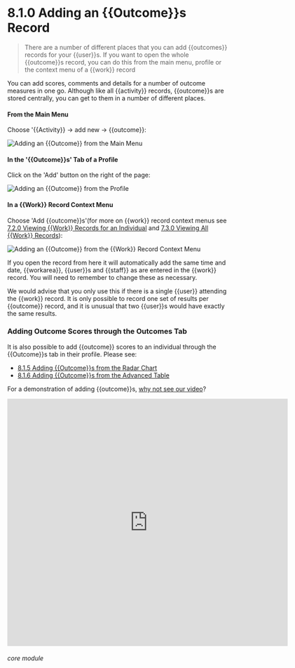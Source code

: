 # 8.1.0 <i class="fas fa-trophy"></i>  Adding an {{Outcome}}s Record

> There are a number of different places that you can add {{outcomes}} records for your {{user}}s. If you want to open the whole {{outcome}}s record, you can do this from the main menu, profile or the context menu of a {{work}} record



You can add scores, comments and details for a number of outcome measures in one go. Although like all {{activity}} records, {{outcome}}s are stored centrally, you can get to them in a number of different places.

#### From the Main Menu

Choose '{{Activity}} -> add new -> {{outcome}}:

![Adding an {{Outcome}} from the Main Menu](8.1.0a.png)

#### In the '{{Outcome}}s' Tab of a Profile

Click on the 'Add' button on the right of the page:

![Adding an {{Outcome}} from the Profile](8.1.0b.png)

#### In a {{Work}} Record Context Menu

Choose 'Add {{outcome}}s'(for more on {{work}} record context menus see [7.2.0 Viewing {{Work}} Records for an Individual](/help/index/p/7.2.0) and [7.3.0 Viewing All {{Work}} Records](/help/index/p/7.3.0)): 

![Adding an {{Outcome}} from the {{Work}} Record Context Menu](8.1.0c.png)

If you open the record from here it will automatically add the same time and date, {{workarea}}, {{user}}s and {{staff}} as are entered in the {{work}} record. You will need to remember to change these as necessary.  

We would advise that you only use this if there is a single {{user}} attending the {{work}} record. It is only possible to record one set of results per {{outcome}} record, and it is unusual that two {{user}}s would have exactly the same results. 

### Adding Outcome Scores through the Outcomes Tab

It is also possible to add {{outcome}} scores to an individual through the {{Outcome}}s tab in their profile. Please see:
- [8.1.5 Adding {{Outcome}}s from the Radar Chart](/help/index/p/8.1.5)
- [8.1.6 Adding {{Outcome}}s from the Advanced Table](/help/index/p/8.1.6)

For a demonstration of adding {{outcome}}s, [why not see our video](/help/index/p/51.5.1)?

<iframe src="https://player.vimeo.com/video/282332458" width="640" height="564" frameborder="0" allow="autoplay; fullscreen" allowfullscreen></iframe>


###### core module

